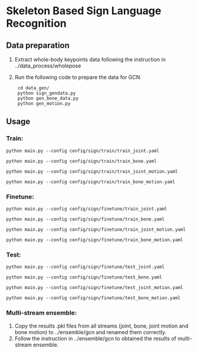 # Skeleton Based Sign Language Recognition
## Data preparation
1. Extract whole-body keypoints data following the instruction in ../data_process/wholepose
2. Run the following code to prepare the data for GCN.

        cd data_gen/
        python sign_gendata.py
        python gen_bone_data.py
        python gen_motion.py
## Usage
### Train:
```
python main.py --config config/sign/train/train_joint.yaml

python main.py --config config/sign/train/train_bone.yaml

python main.py --config config/sign/train/train_joint_motion.yaml

python main.py --config config/sign/train/train_bone_motion.yaml
```
### Finetune:
```
python main.py --config config/sign/finetune/train_joint.yaml

python main.py --config config/sign/finetune/train_bone.yaml

python main.py --config config/sign/finetune/train_joint_motion.yaml

python main.py --config config/sign/finetune/train_bone_motion.yaml
```
### Test:
```
python main.py --config config/sign/finetune/test_joint.yaml

python main.py --config config/sign/finetune/test_bone.yaml

python main.py --config config/sign/finetune/test_joint_motion.yaml

python main.py --config config/sign/finetune/test_bone_motion.yaml
```

### Multi-stream ensemble:
1. Copy the results .pkl files from all streams (joint, bone, joint motion and bone motion) to ../ensemble/gcn and renamed them correctly.
2. Follow the instruction in ../ensemble/gcn to obtained the results of multi-stream ensemble.